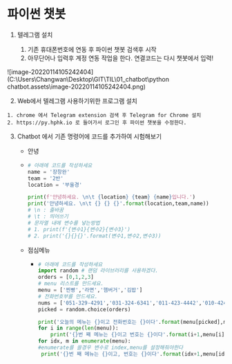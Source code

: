 # 파이썬 챗봇

1. 텔레그램 설치



	1. 기존 휴대폰번호에 연동 후 파이썬 챗봇 검색후 시작
	2. 아무단어나 입력후  계정 연동 작업을 한다. 연결코드는 다시 챗봇에서 입력!



![image-20220114105242404](C:\Users\Changwan\Desktop\GIT\TIL\01_chatbot\python chatbot.assets\image-20220114105242404.png)



2. Web에서 텔레그램 사용하기위한 프로그램 설치

```
1. chrome 에서 Telegram extension 검색 후 Telegram for Chrome 설치
2. https://py.hphk.io 로 들어가서 로그인 후 파이썬 챗봇을 수정한다.
```



3. Chatbot 에서 기존 명령어에 코드를 추가하여 시험해보기

   -  안녕

     - ``` python
       # 아래에 코드를 작성하세요
       name = '장창완'
       team = '2반'
       location = '부울경'
       
       print(f'안녕하세요. \n\t {location} {team} {name}입니다.')
       print('안녕하세요. \n\t {} {} {}'.format(location,team,name))
       # \n : 줄바꿈
       # \t : 띄어쓰기
       # 문자열 내에 변수를 넣는방법 
       # 1. print(f'{변수1}{변수2}{변수3}')
       # 2. print('{}{}{}'.format(변수1,변수2,변수3))
       ```

   - 점심메뉴

     - ``` python
       # 아래에 코드를 작성하세요
       import random # 랜덤 라이브러리를 사용하겠다.
       orders = [0,1,2,3]
       # menu 리스트를 만드세요.
       menu = ['찐빵','라면','햄버거','김밥']
       # 전화번호부를 만드세요.
       nums = ['051-329-4291','031-324-6341','011-423-4442','010-4244-2332']
       picked = random.choice(orders)
       
       print('오늘의 메뉴는 {}이고 전화번호는 {}이다'.format(menu[picked],nums[picked]))
       for i in range(len(menu)):
           print('{}번 째 메뉴는 {}이고 번호는 {}이다'.format(i+1,menu[i],nums[i]))
       for idx, m in enumerate(menu):
       #enumerate를 쓸경우 변수로 index,menu를 설정해줘야한다
       	print('{}번 째 메뉴는 {}이고, 번호는 {}이다'.format(idx+1,menu[idx],nums[idx]))
       ```

       
